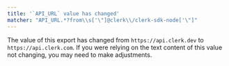```yaml
---
title: '`API_URL` value has changed'
matcher: "API_URL.*?from\\s['\"]@clerk\\/clerk-sdk-node['\"]"
---
```


The value of this export has changed from `https://api.clerk.dev` to `https://api.clerk.com`. If you were relying on the text content of this value not changing, you may need to make adjustments.
